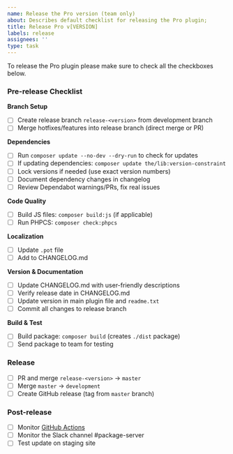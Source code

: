 ```yaml
---
name: Release the Pro version (team only)
about: Describes default checklist for releasing the Pro plugin;
title: Release Pro v[VERSION]
labels: release
assignees: ''
type: task
---
```


To release the Pro plugin please make sure to check all the checkboxes below.

### Pre-release Checklist

**Branch Setup**
- [ ] Create release branch `release-<version>` from development branch
- [ ] Merge hotfixes/features into release branch (direct merge or PR)

**Dependencies**
- [ ] Run `composer update --no-dev --dry-run` to check for updates
- [ ] If updating dependencies: `composer update the/lib:version-constraint`
- [ ] Lock versions if needed (use exact version numbers)
- [ ] Document dependency changes in changelog
- [ ] Review Dependabot warnings/PRs, fix real issues

**Code Quality**
- [ ] Build JS files: `composer build:js` (if applicable)
- [ ] Run PHPCS: `composer check:phpcs`

**Localization**
- [ ] Update `.pot` file
- [ ] Add to CHANGELOG.md

**Version & Documentation**
- [ ] Update CHANGELOG.md with user-friendly descriptions
- [ ] Verify release date in CHANGELOG.md
- [ ] Update version in main plugin file and `readme.txt`
- [ ] Commit all changes to release branch

**Build & Test**
- [ ] Build package: `composer build` (creates `./dist` package)
- [ ] Send package to team for testing

### Release

- [ ] PR and merge `release-<version>` → `master`
- [ ] Merge `master` → `development`
- [ ] Create GitHub release (tag from `master` branch)

### Post-release

- [ ] Monitor [GitHub Actions](https://github.com/publishpress/publishpress-future-pro/actions)
- [ ] Monitor the Slack channel #package-server
- [ ] Test update on staging site
